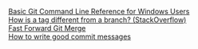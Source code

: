 [Basic Git Command Line Reference for Windows Users](http://www.codeproject.com/Articles/457305/Basic-Git-Command-Line-Reference-for-Windows-Users)  
[How is a tag different from a branch? (StackOverflow)](http://stackoverflow.com/questions/1457103/how-is-a-tag-different-from-a-branch-which-should-i-use-here)  
[Fast Forward Git Merge](http://ariya.ofilabs.com/2013/09/fast-forward-git-merge.html)  
[How to write good commit messages](http://chris.beams.io/posts/git-commit/)
